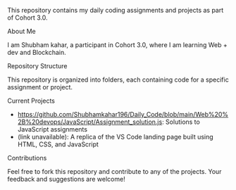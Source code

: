 This repository contains my daily coding assignments and projects as part of Cohort 3.0.

About Me

I am Shubham kahar, a participant in Cohort 3.0, where I am learning Web + dev and Blockchain.

Repository Structure

This repository is organized into folders, each containing code for a specific assignment or project.

Current Projects

- https://github.com/Shubhamkahar196/Daily_Code/blob/main/Web%20%2B%20devops/JavaScript/Assignment_solution.js: Solutions to JavaScript assignments
- (link unavailable): A replica of the VS Code landing page built using HTML, CSS, and JavaScript

Contributions

Feel free to fork this repository and contribute to any of the projects. Your feedback and suggestions are welcome!
